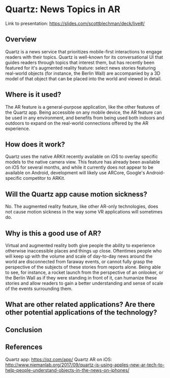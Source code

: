# Quartz: News Topics in AR

Link to presentation: https://slides.com/scottblechman/deck/live#/

## Overview
Quartz is a news service that prioritizes mobile-first interactions to engage readers with their topics. Quartz is well-known for its conversational UI that guides readers through topics that interest them, but has recently been featured for it's augmented reality feature: select news stories featuring real-world objects (for instance, the Berlin Wall) are accompanied by a 3D model of that object that can be placed into the world and viewed in detail.

## Where is it used?
The AR feature is a general-purpose application, like the other features of the Quartz app. Being accessible on any mobile device, the AR feature can be used in any environment, and benefits from being used both indoors and outdoors to expand on the real-world connections offered by the AR experience.

## How does it work?
Quartz uses the native ARKit recently available on iOS to overlay specific models to the native camera view. This feature has already been available on iOS for several months, and while it currently does not appear to be available on Android, development will likely use ARCore, Google's Android-specific competitor to ARKit.

## Will the Quartz app cause motion sickness?
No. The augmented reality feature, like other AR-only technologies, does not cause motion sickness in the way some VR applications will sometimes do.

## Why is this a good use of AR?
Virtual and augmented reality both give people the ability to experience otherwise inaccessible places and things up close. Oftentimes people who will keep up with the volume and scale of day-to-day news around the world are disconnected from faraway events, or cannot fully grasp the perspective of the subjects of these stories from reports alone. Being able to see, for instance, a rocket launch from the perspective of an onlooker, or the Berlin Wall as if they were standing in front of it, can humanize these stories and allow readers to gain a better understanding and sense of scale of the events surrounding them.

## What are other related applications? Are there other potential applications of the technology?

## Conclusion

## References
Quartz app: https://qz.com/app/
Quartz AR on iOS: http://www.niemanlab.org/2017/09/quartz-is-using-apples-new-ar-tech-to-help-people-understand-objects-in-the-news-on-iphones/
